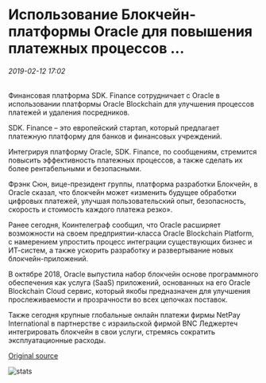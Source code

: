# Использование Блокчейн-платформы Oracle для повышения платежных процессов ...

###### 2019-02-12 17:02

Финансовая платформа SDK. Finance сотрудничает с Oracle в использовании платформы Oracle Blockchain для улучшения процессов платежей и удаления посредников.

SDK. Finance – это европейский стартап, который предлагает платежную платформу для банков и финансовых учреждений.

Интегрируя платформу Oracle, SDK. Finance, по сообщениям, стремится повысить эффективность платежных процессов, а также сделать их более рентабельными и безопасными.

Фрэнк Сюн, вице-президент группы, платформа разработки Блокчейн, в Oracle сказал, что блокчейн может «изменить будущее обработки цифровых платежей, улучшая пользовательский опыт, безопасность, скорость и стоимость каждого платежа резко».

Ранее сегодня, Коинтелеграф сообщил, что Oracle расширяет возможности на своем предприятии-класса Oracle Blockchain Platform, с намерением упростить процесс интеграции существующих бизнес и ИТ-систем, а также ускорить разработку и развертывание новых блокчейн-приложений.

В октябре 2018, Oracle выпустила набор блокчейн основе программного обеспечения как услуга (SaaS) приложений, основанных на его Oracle Blockchain Cloud сервис, который якобы предназначен для улучшения прослеживаемости и прозрачности во всех цепочках поставок.

Также сегодня крупные глобальные онлайн платежи фирмы NetPay International в партнерстве с израильской фирмой BNC Леджертеч интегрировать блокчейн в свои услуги, стремясь сократить эксплуатационные расходы.

[Original source](https://cointelegraph.com/news/fintech-startup-to-use-oracle-blockchain-platform-to-boost-payment-processes)

![stats](https://c.statcounter.com/11760860/0/a89fa40b/1/ "stats")